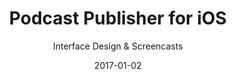 ---
title: Podcast Publisher for iOS
subtitle: Interface Design & Screencasts
image: /uploads/work/podcast/banner.png
date: 2017-01-02
link: "https://webdesign.tutsplus.com/courses/motion-design-with-principle-for-mac"
---